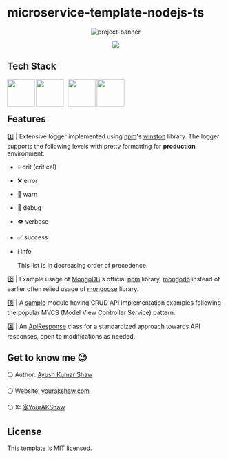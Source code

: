 # microservice-template-nodejs-ts

<p align="center">
  <img src="https://i.ibb.co/1nC6C0Q/microservice-template-nodejs-js-social-preview-3.png" alt="project-banner" />
</p>

<p align="center">
  <a href="https://www.x.com/YourAKShaw"><img src="https://img.shields.io/badge/@YourAKShaw-000000?style=for-the-badge&logo=x&logoColor=white" /></a>
</p>

## Tech Stack

<p align="left">
	<img align="left" src="https://img.icons8.com/color/100/undefined/typescript.png" width="64px"/>
	<img align="left" src="https://img.icons8.com/fluency/100/undefined/node-js.png" width="64px" style="margin-right: 10px;"/>
  <img align="left" src="https://cdn.icon-icons.com/icons2/2699/PNG/512/expressjs_logo_icon_169185.png" width="64px" />
  <img align="left" src="https://img.icons8.com/external-tal-revivo-color-tal-revivo/100/undefined/external-mongodb-a-cross-platform-document-oriented-database-program-logo-color-tal-revivo.png" width="64px" />
</p>

<br />
<br />
<br />

## Features

1️⃣ | Extensive logger implemented using [npm](https://www.npmjs.com/)'s [winston](https://www.npmjs.com/package/winston) library. The logger supports the following levels with pretty formatting for **production** environment:

- 💀 crit (critical)
- ❌ error
- 🚨 warn
- 🐛 debug
- 👁️ verbose
- ✅ success
- ℹ️ info

  This list is in decreasing order of precedence.

2️⃣ | Example usage of [MongoDB](https://www.mongodb.com/)'s official [npm](https://www.npmjs.com/) library, [mongodb](https://www.npmjs.com/package/mongodb) instead of earlier often relied usage of [mongoose](https://www.npmjs.com/package/mongoose) library.

3️⃣ | A [sample](./src/sample/) module having CRUD API implementation examples following the popular MVCS (Model View Controller Service) pattern.

4️⃣ | An [ApiResponse](./src/common/ApiResponse.ts) class for a standardized approach towards API responses, open to modifications as needed.

## Get to know me 😉

⚪ Author: [Ayush Kumar Shaw](https://www.github.com/YourAKShaw)

⚪ Website: [yourakshaw.com](https://www.yourakshaw.com)

⚪ X: [@YourAKShaw](https://www.x.com/YourAKShaw)

## License

This template is [MIT licensed](./LICENSE).

